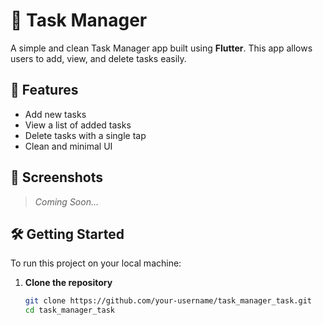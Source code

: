 # 📝 Task Manager

A simple and clean Task Manager app built using **Flutter**. This app allows users to add, view, and delete tasks easily.

## 🚀 Features

- Add new tasks
- View a list of added tasks
- Delete tasks with a single tap
- Clean and minimal UI

## 📱 Screenshots

> _Coming Soon..._

## 🛠️ Getting Started

To run this project on your local machine:

1. **Clone the repository**  
   ```bash
   git clone https://github.com/your-username/task_manager_task.git
   cd task_manager_task
